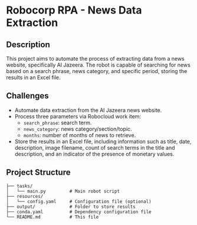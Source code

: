 # Robocorp RPA - News Data Extraction

## Description

This project aims to automate the process of extracting data from a news website, specifically Al Jazeera. The robot is capable of searching for news based on a search phrase, news category, and specific period, storing the results in an Excel file.

## Challenges

- Automate data extraction from the Al Jazeera news website.
- Process three parameters via Robocloud work item:
  - `search_phrase`: search term.
  - `news_category`: news category/section/topic.
  - `months`: number of months of news to retrieve.
- Store the results in an Excel file, including information such as title, date, description, image filename, count of search terms in the title and description, and an indicator of the presence of monetary values.

## Project Structure

```plaintext
├── tasks/
│   └── main.py         # Main robot script
├── resources/
│   └── config.yaml     # Configuration file (optional)
├── output/             # Folder to store results
├── conda.yaml          # Dependency configuration file
└── README.md           # This file
